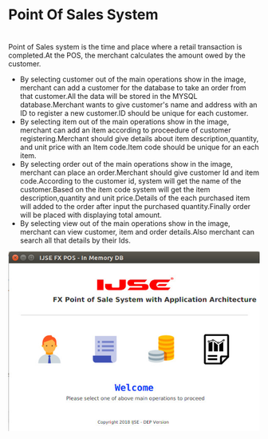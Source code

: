 # **Point Of Sales System** <h1>

<div>
    <p>Point of Sales system is the time and place where a retail transaction is completed.At the POS, the merchant calculates the amount owed by the customer.</p>
</div>

<div>
	<ul>
		 <li><span>By selecting customer out of the main operations show in the image, merchant can add a customer for the database to take an order from that customer.All the data will be stored in the MYSQL database.Merchant wants to give customer's name and address with an ID to register a new customer.ID should be unique for each customer.</span></li>
                                        <li><span>By selecting item out of the main operations show in the image, merchant can add an item according to proceedure of customer registering.Merchant should give details about item description,quantity, and unit price with an Item code.Item code should be unique for an each item.</span></li>
                                        <li><span>By selecting order out of the main operations show in the image, merchant can place an order.Merchant should give customer Id and item code.According to the customer id, system will get the name of the customer.Based on the item code system will get the item description,quantity and unit price.Details of the each purchased item will added to the order after input the purchased quantity.Finally order will be placed with displaying total amount.</span></li>
                                        <li><span>By selecting view out of the main operations show in the image, merchant can view customer, item and order details.Also merchant can search all that details by their Ids.</span></li>
	</ul>
</div>

![Image of Yaktocat](InevntoryManagementWithJDBC/src/lk/ijse/fx/dep/images/posMain1.jpg)				





